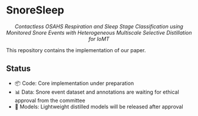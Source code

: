 # SnoreSleep

<p align="center">
  <i>Contactless OSAHS Respiration and Sleep Stage Classification using Monitored Snore Events with Heterogeneous Multiscale Selective Distillation for IoMT</i>
</p>

This repository contains the implementation of our paper.

## Status
- 📦 Code: Core implementation under preparation  
- 📊 Data: Snore event dataset and annotations are waiting for ethical approval from the committee  
- 🤖 Models: Lightweight distilled models will be released after approval  
